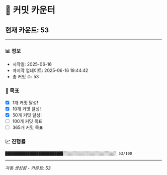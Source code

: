 # 🔢 커밋 카운터

## 현재 카운트: 53

---

### 📊 정보
- 시작일: 2025-06-16
- 마지막 업데이트: 2025-06-16 19:44:42
- 총 커밋 수: 53

### 🎯 목표
- [x] 1개 커밋 달성!
- [x] 10개 커밋 달성!
- [x] 50개 커밋 달성!
- [ ] 100개 커밋 목표
- [ ] 365개 커밋 목표

### 📈 진행률
```
██████████████████████████░░░░░░░░░░░░░░░░░░░░░░░░ 53/100
```

---
*자동 생성됨 - 카운트: 53*
